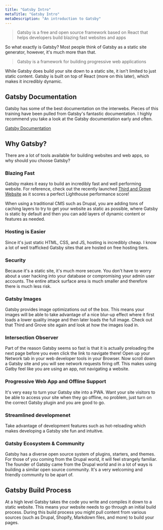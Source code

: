 ```yaml
---
title: "Gatsby Intro"
metaTitle: "Gatsby Intro"
metaDescription: "An introduction to Gatsby"
---
```


> Gatsby is a free and open source framework based on React that helps developers build blazing fast websites and apps

So what exactly is Gatsby? Most people think of Gatsby as a static site
generator, however, it's much more than that.

> Gatsby is a framework for building progressive web applications

While Gatsby does build your site down to a static site, it isn't limited to just
static content. Gatsby is built on top of React (more on this later), which
makes it incredibly dynamic.

## Gatsby Documentation

Gatsby has some of the best documentation on the interwebs. Pieces of this
training have been pulled from Gatsby's fantastic documentation. I highly
recommend you take a look at the Gatsby documentation early and often.

[Gatsby Documentation](http://gatsbyjs.org/docs)

## Why Gatsby?

There are a lot of tools available for building websites and web apps, so why
should you choose Gatsby?

### Blazing Fast

Gatsby makes it easy to build an incredibly fast and well performing website.
For reference, check out the recently launched
[Third and Grove Website](http://thirdandgrove.com)
as it scores a perfect Lighthouse performance score!

When using a traditional CMS such as Drupal, you are adding tons of caching
layers to try to get your website as static as possible, where Gatsby is static
by default and then you can add layers of dynamic content or features as needed.

### Hosting is Easier

Since it's just static HTML, CSS, and JS, hosting is incredibly cheap. I know a
lot of well trafficked Gatsby sites that are hosted on free hosting tiers.

### Security

Because it's a static site, it's much more secure. You don't have to worry about
a user hacking into your database or compromising your admin user accounts. The
entire attack surface area is much smaller and therefore there is much less risk.

### Gatsby Images

Gatsby provides image optimizations out of the box. This means your images will
be able to take advantage of a nice blur-up effect where it first loads a lower
quality image and then later loads the full image. Check out that Third and Grove
site again and look at how the images load in.

### Intersection Observer

Part of the reason Gatsby seems so fast is that it is actually preloading the
next page before you even click the link to navigate there! Open up your Network
tab in your web developer tools in your Browser. Now scroll down a Gatsby site
and you will see network requests firing off. This makes using Gatby feel like
you are using an app, not navigating a website.


### Progressive Web App and Offline Support

It's very easy to turn your Gatsby site into a PWA. Want your site visitors to be
able to access your site when they go offline, no problem, just turn on the
correct Gatsby plugin and you are good to go.

### Streamlined developmenet

Take advantage of development features such as hot-reloading which makes
developing a Gatsby site fun and intuitive.

### Gatsby Ecosystem & Community

Gatsby has a diverse open source system of plugins, starters, and themes. For
those of you coming from the Drupal world, it will feel strangely familiar. The
founder of Gatsby came from the Drupal world and in a lot of ways is building
a similar open source community. It's a very welcoming and friendly community to
be apart of.

## Gatsby Build Process

At a high level Gatsby takes the code you write and compiles it down to a static
website. This means your website needs to go through an initial build process.
During this build process you might pull content from various sources
(such as Drupal, Shopify, Markdown files, and more) to build your pages.
